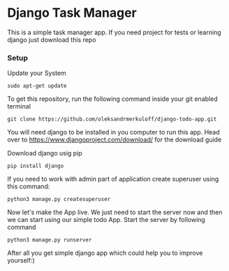 # Django Task Manager

This is a simple task manager app. If you need project for tests or learning django just download this repo

### Setup

Update your System

`sudo apt-get update`

To get this repository, run the following command inside your git enabled terminal

`git clone https://github.com/oleksandrmerkuloff/django-todo-app.git`

You will need django to be installed in you computer to run this app. Head over to https://www.djangoproject.com/download/ for the download guide

Download django usig pip

`pip install django`

If you need to work with admin part of application create superuser using this command:

`python3 manage.py createsuperuser`

Now let's make the App live. We just need to start the server now and then we can start using our simple todo App. Start the server by following command

`python3 manage.py runserver`

After all you get simple django app which could help you to improve yourself:)
